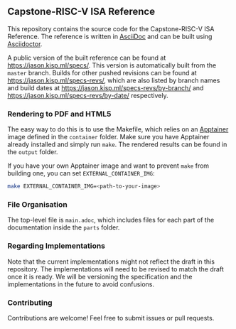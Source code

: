 ## Capstone-RISC-V ISA Reference

This repository contains the source code for the Capstone-RISC-V ISA Reference.
The reference is written in [AsciiDoc](https://asciidoc.org/) and can be built
using [Asciidoctor](https://asciidoctor.org/).

A public version of the built reference can be found at https://jason.kisp.ml/specs/.
This version is automatically built from the `master` branch.
Builds for other pushed revisions can be found at https://jason.kisp.ml/specs-revs/,
which are also listed by branch names and build dates at
https://jason.kisp.ml/specs-revs/by-branch/ and https://jason.kisp.ml/specs-revs/by-date/
respectively.

### Rendering to PDF and HTML5

The easy way to do this is to use the Makefile, which relies on an
[Apptainer](https://apptainer.org/) image defined in the `container` folder.
Make sure you have Apptainer already installed and simply run `make`.
The rendered results can be found in the `output` folder.

If you have your own Apptainer image and want to prevent `make` from
building one, you can set `EXTERNAL_CONTAINER_IMG`:

```bash
make EXTERNAL_CONTAINER_IMG=<path-to-your-image>
```

### File Organisation

The top-level file is `main.adoc`, which includes files for each part
of the documentation inside the `parts` folder.

### Regarding Implementations

Note that the current implementations might not reflect the draft in this
repository.
The implementations will need to be revised to match the draft once it is
ready.
We will be versioning the specification and the implementations in the future
to avoid confusions.

### Contributing

Contributions are welcome! Feel free to submit issues or pull requests.
